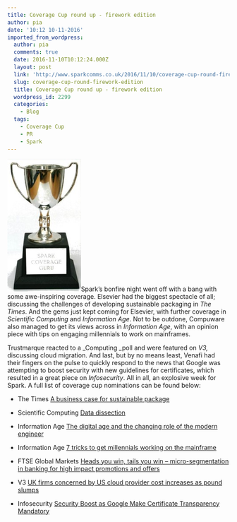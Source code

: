 ```yaml
---
title: Coverage Cup round up - firework edition
author: pia
date: '10:12 10-11-2016'
imported_from_wordpress:
  author: pia
  comments: true
  date: 2016-11-10T10:12:24.000Z
  layout: post
  link: 'http://www.sparkcomms.co.uk/2016/11/10/coverage-cup-round-firework-edition/'
  slug: coverage-cup-round-firework-edition
  title: Coverage Cup round up - firework edition
  wordpress_id: 2299
  categories:
    - Blog
  tags:
    - Coverage Cup
    - PR
    - Spark
---
```


![Coverage cup](Coverage-cup-167x300.jpg)Spark’s bonfire night went off with a bang with some awe-inspiring coverage. Elsevier had the biggest spectacle of all; discussing the challenges of developing sustainable packaging in _The Times_. And the gems just kept coming for Elsevier, with further coverage in _Scientific Computing_ and _Information Age_. Not to be outdone, Compuware also managed to get its views across in _Information_ _Age_, with an opinion piece with tips on engaging millennials to work on mainframes.

Trustmarque reacted to a _Computing _poll and were featured on _V3,_ discussing cloud migration. And last, but by no means least, Venafi had their fingers on the pulse to quickly respond to the news that Google was attempting to boost security with new guidelines for certificates, which resulted in a great piece on _Infosecurity_. All in all, an explosive week for Spark. A full list of coverage cup nominations can be found below:



 	
  * The Times [A business case for sustainable package](http://raconteur.net/business/a-business-case-for-sustainable-packaging)

 	
  * Scientific Computing [Data dissection](https://www.scientific-computing.com/feature/data-dissection-0)

 	
  * Information Age [The digital age and the changing role of the modern engineer](http://www.information-age.com/digital-age-changing-role-modern-engineer-123462717/)

 	
  * Information Age [7 tricks to get millennials working on the mainframe](http://www.information-age.com/7-tricks-millennials-working-mainframe-123462997/)

 	
  * FTSE Global Markets [Heads you win, tails you win – micro-segmentation in banking for high impact promotions and offers](http://www.ftseglobalmarkets.com/blog/the-guest-blog/heads-you-win-tails-you-win-%E2%80%93-micro-segmentation-in-banking-for-high-impact-promotions-and-offers.html)

 	
  * V3 [UK firms concerned by US cloud provider cost increases as pound slumps](http://www.v3.co.uk/v3-uk/news/2475217/uk-firms-concerned-by-us-cloud-provider-cost-increases-as-pound-slumps)

 	
  * Infosecurity [Security Boost as Google Make Certificate Transparency Mandatory](http://www.infosecurity-magazine.com/news/security-boost-as-google-ct/)


